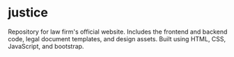 # justice
Repository for  law firm's official website. Includes the frontend and backend code, legal document templates, and design assets. Built using HTML, CSS, JavaScript, and bootstrap.
